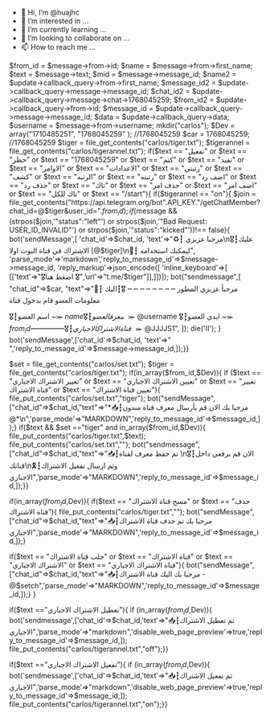 - 👋 Hi, I’m @huajhc
- 👀 I’m interested in ...
- 🌱 I’m currently learning ...
- 💞️ I’m looking to collaborate on ...
- 📫 How to reach me ...

<!---
huajhc/huajhc is a ✨ special ✨ repository because its `README.md` (this file) appears on your GitHub profile.
You can click the Preview link to take a look at your changes.
--->
$from_id = $message->from->id; $name = $message->from->first_name; $text = $message->text;
$mid = $message->message_id; $name2 = $update->callback_query->from->first_name; $message_id2 = $update->callback_query->message->message_id; $chat_id2 = $update->callback_query->message->chat->1768045259;
$from_id2 = $update->callback_query->from->id; $message_id = $update->callback_query->message->message_id; $data = $update->callback_query->data;
$username = $message->from->username;
mkdir("carlos");
$Dev = array("1710485251", "1768045259" ); //1768045259
$car = 1768045259; //1768045259
$tiger = file_get_contents("carlos/tiger.txt");
$tigerannel = file_get_contents("carlos/tigerannel.txt");
if($text == "تفعيل" or $text == "حظر" or $text == "1768045259" or $text == "كتم" or $text == "تقيد" or $text == "الاوامر" or $text == "الاعدادات" or $text == "رتبتي" or $text == "كشف" or $text == "الرتبه" or $text == "رتبته" or $text == "اضف رد" or $text == "حذف رد" or $text == "تاك" or $text == "حذف امر" or $text == "اضف امر" or $text == "تاك للكل" or $text == "/start"){
if($tigerannel == "on"){
$join = file_get_contents("https://api.telegram.org/bot".API_KEY."/getChatMember?chat_id=@$tiger&user_id=".$from_id);
if($message && (strpos($join,'"status":"left"') or strpos($join,'"Bad Request: USER_ID_INVALID"') or strpos($join,'"status":"kicked"'))!== false){
bot('sendMessage',[
'chat_id'=>$chat_id,
'text'=>"♻️┇ مرحبا عزيزي\n🎖┇عليك الاشتراك في قناة البوت اولا [@$tiger]\n🚸┇ ليمكنك استخدامه",
'parse_mode'=>'markdown','reply_to_message_id'=>$message->message_id,
'reply_markup'=>json_encode([
'inline_keyboard'=>[
[['text'=>"🎖اضغط هنا 🎖",'url'=>"t.me/$tiger"]],]])]);
 bot("sendmessage",[
      "chat_id"=>$car,
      "text"=>"📮┇ مرحبأ عزيزي المطور 
┉ ┉ ┉ ┉ ┉ ┉ ┉ ┉
🎖┇اليك معلومات العضو قام بدخول قناة

🎖┇اسم العضو ~⪼ $name
🎖┇معرف العضو ~⪼ @$username
🎖┇ايدي العضو ~⪼ $from_id
┉ ┉ ┉ ┉ ┉ ┉ ┉ ┉
🎖┇قناة الاشتراك الاجباري ~⪼ @$JJJJS1",
      ]);
      die('اا');
  }
bot('sendMessage',['chat_id'=>$chat_id, 'text'=>" ",'reply_to_message_id'=>$message->message_id,]);}}

$set = file_get_contents("carlos/set.txt");
$tiger = file_get_contents("carlos/tiger.txt");
if(in_array($from_id,$Dev)){
if ($text == "تغيير الاشتراك الاجباري" or $text == "تعيين الاشتراك الاجباري" or $text == "تغيير قناة الاشتراك" or $text == "تعيين قناة الاشتراك"){
file_put_contents("carlos/set.txt","tiger");
bot("sendMessage",["chat_id"=>$chat_id,"text"=>"*📥┇مرحبا بك الان قم بأرسال معرف قناة مندون @*\n",'parse_mode'=>"MARKDOWN",'reply_to_message_id'=>$message_id,]);}
if($text && $set =="tiger" and in_array($from_id,$Dev)){
file_put_contents("carlos/tiger.txt",$text); 
file_put_contents("carlos/set.txt","");
bot("sendmessage",["chat_id"=>$chat_id,"text"=>"📥┇تم حفظ معرف لقناة \n🎖┇الان قم برفعي داخل قناتك\n🎗┇وثم ارسال تفعيل الاشتراك الاجباري",'parse_mode'=>"MARKDOWN",'reply_to_message_id'=>$message_id,]);}}

if(in_array($from_id,$Dev)){
if($text == "مسح قناة الاشتراك" or $text == "حذف قناة الاشتراك"){
file_put_contents("carlos/tiger.txt","");
bot("sendMessage",["chat_id"=>$chat_id,"text"=>"📥┇مرحبا بك تم حذف قناة الاشتراك الاجباري",'parse_mode'=>"MARKDOWN",'reply_to_message_id'=>$message_id,]);}

if($text == "جلب قناة الاشتراك" or $text == "قناة الاشتراك" or $text == "الاشتراك الاجباري" or $text == "قناة الاشتراك الاجباري"){
bot("sendMessage",["chat_id"=>$chat_id,"text"=>"📥┇مرحبا بك اليك قناة الاشتراك - @$setch",'parse_mode'=>"MARKDOWN",'reply_to_message_id'=>$message_id,]);}
}

if($text =="تعطيل الاشتراك الاجباري"){
if (in_array($from_id,$Dev)){
bot('sendmessage',['chat_id'=>$chat_id,'text'=>"📥┇تم تعطيل الاشتراك الاجباري",'parse_mode'=>"markdown",'disable_web_page_preview'=>true,'reply_to_message_id'=>$message_id,]);
file_put_contents("carlos/tigerannel.txt","off");}}

if($text =="تفعيل الاشتراك الاجباري"){
if (in_array($from_id,$Dev)){
bot('sendmessage',['chat_id'=>$chat_id,'text'=>"📥┇تم تفعيل الاشتراك الاجباري",'parse_mode'=>"markdown",'disable_web_page_preview'=>true,'reply_to_message_id'=>$message_id,]);
file_put_contents("carlos/tigerannel.txt","on");}}

